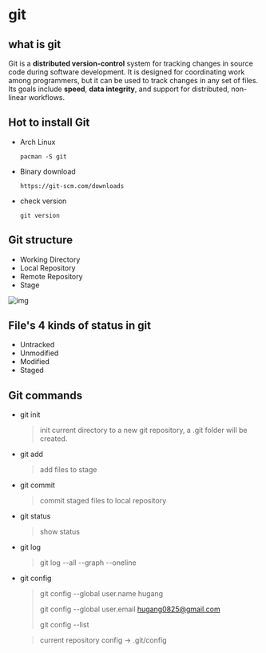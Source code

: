 # git

## what is git

Git is a **distributed version-control** system for tracking changes in source code during software development. It is designed for coordinating work among programmers, but it can be used to track changes in any set of files. Its goals include **speed**, **data integrity**, and support for distributed, non-linear workflows.



## Hot to install Git

- Arch Linux

  ```shell
  pacman -S git
  ```

- Binary download

  ```
  https://git-scm.com/downloads
  ```

- check version

  ```
  git version
  ```

  

## Git structure

- Working Directory
- Local Repository
- Remote Repository
- Stage

![img](/home/hg/doc/study/assets/git.png)



## File's 4 kinds of status in git

- Untracked
- Unmodified
- Modified
- Staged



## Git commands



- git init

  > init current directory to a new git repository, a .git folder will be created.

- git add

  > add files to stage

- git commit

  > commit staged files to local repository

- git status

  > show status

- git log

  > git log --all --graph --oneline

- git config

  > git config --global user.name hugang
  >
  > git config --global user.email hugang0825@gmail.com
  >
  > git config --list

  > current repository config -> .git/config

